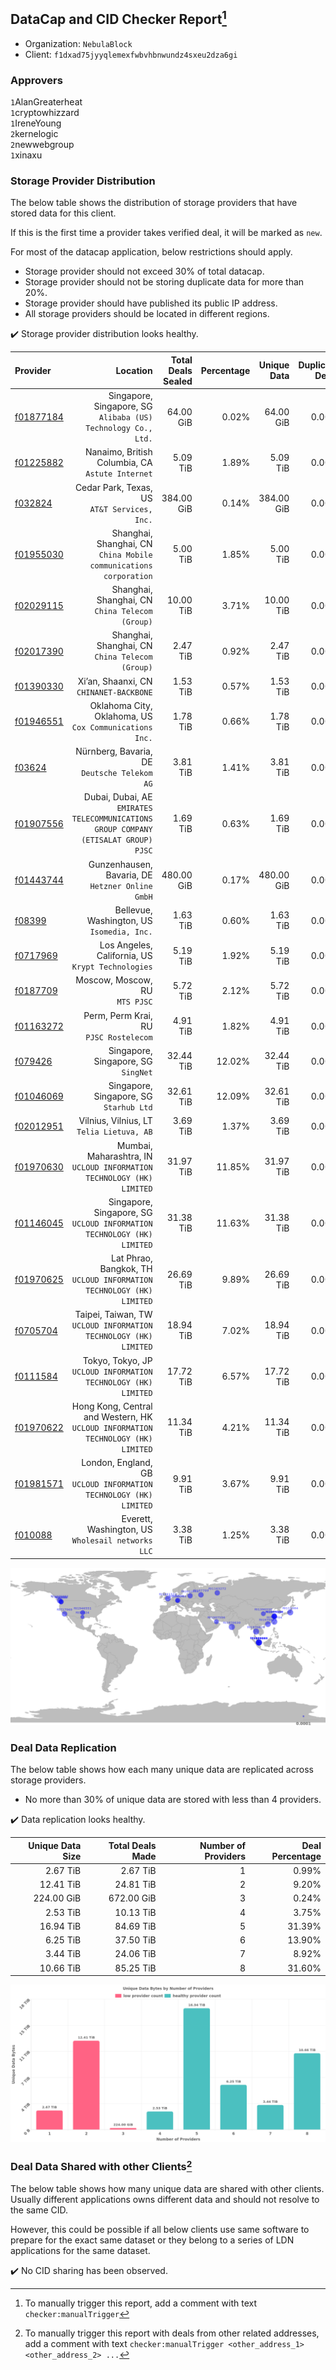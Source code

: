 ## DataCap and CID Checker Report[^1]
 - Organization: `NebulaBlock`
 - Client: `f1dxad75jyyqlemexfwbvhbnwundz4sxeu2dza6gi`
### Approvers
`1`AlanGreaterheat<br/>`1`cryptowhizzard<br/>`1`IreneYoung<br/>`2`kernelogic<br/>`2`newwebgroup<br/>`1`xinaxu

### Storage Provider Distribution
The below table shows the distribution of storage providers that have stored data for this client.

If this is the first time a provider takes verified deal, it will be marked as `new`.

For most of the datacap application, below restrictions should apply.
 - Storage provider should not exceed 30% of total datacap.
 - Storage provider should not be storing duplicate data for more than 20%.
 - Storage provider should have published its public IP address.
 - All storage providers should be located in different regions.

✔️ Storage provider distribution looks healthy.

| Provider                                              |                                                                               Location | Total Deals Sealed | Percentage | Unique Data | Duplicate Deals |
| :---------------------------------------------------- | -------------------------------------------------------------------------------------: | -----------------: | ---------: | ----------: | --------------: |
| [f01877184](https://filfox.info/en/address/f01877184) |                       Singapore, Singapore, SG<br/>`Alibaba (US) Technology Co., Ltd.` |          64.00 GiB |      0.02% |   64.00 GiB |           0.00% |
| [f01225882](https://filfox.info/en/address/f01225882) |                                    Nanaimo, British Columbia, CA<br/>`Astute Internet` |           5.09 TiB |      1.89% |    5.09 TiB |           0.00% |
| [f032824](https://filfox.info/en/address/f032824)     |                                        Cedar Park, Texas, US<br/>`AT&T Services, Inc.` |         384.00 GiB |      0.14% |  384.00 GiB |           0.00% |
| [f01955030](https://filfox.info/en/address/f01955030) |                   Shanghai, Shanghai, CN<br/>`China Mobile communications corporation` |           5.00 TiB |      1.85% |    5.00 TiB |           0.00% |
| [f02029115](https://filfox.info/en/address/f02029115) |                                     Shanghai, Shanghai, CN<br/>`China Telecom (Group)` |          10.00 TiB |      3.71% |   10.00 TiB |           0.00% |
| [f02017390](https://filfox.info/en/address/f02017390) |                                     Shanghai, Shanghai, CN<br/>`China Telecom (Group)` |           2.47 TiB |      0.92% |    2.47 TiB |           0.00% |
| [f01390330](https://filfox.info/en/address/f01390330) |                                             Xi’an, Shaanxi, CN<br/>`CHINANET-BACKBONE` |           1.53 TiB |      0.57% |    1.53 TiB |           0.00% |
| [f01946551](https://filfox.info/en/address/f01946551) |                              Oklahoma City, Oklahoma, US<br/>`Cox Communications Inc.` |           1.78 TiB |      0.66% |    1.78 TiB |           0.00% |
| [f03624](https://filfox.info/en/address/f03624)       |                                        Nürnberg, Bavaria, DE<br/>`Deutsche Telekom AG` |           3.81 TiB |      1.41% |    3.81 TiB |           0.00% |
| [f01907556](https://filfox.info/en/address/f01907556) | Dubai, Dubai, AE<br/>`EMIRATES TELECOMMUNICATIONS GROUP COMPANY (ETISALAT GROUP) PJSC` |           1.69 TiB |      0.63% |    1.69 TiB |           0.00% |
| [f01443744](https://filfox.info/en/address/f01443744) |                                    Gunzenhausen, Bavaria, DE<br/>`Hetzner Online GmbH` |         480.00 GiB |      0.17% |  480.00 GiB |           0.00% |
| [f08399](https://filfox.info/en/address/f08399)       |                                          Bellevue, Washington, US<br/>`Isomedia, Inc.` |           1.63 TiB |      0.60% |    1.63 TiB |           0.00% |
| [f0717969](https://filfox.info/en/address/f0717969)   |                                   Los Angeles, California, US<br/>`Krypt Technologies` |           5.19 TiB |      1.92% |    5.19 TiB |           0.00% |
| [f0187709](https://filfox.info/en/address/f0187709)   |                                                      Moscow, Moscow, RU<br/>`MTS PJSC` |           5.72 TiB |      2.12% |    5.72 TiB |           0.00% |
| [f01163272](https://filfox.info/en/address/f01163272) |                                              Perm, Perm Krai, RU<br/>`PJSC Rostelecom` |           4.91 TiB |      1.82% |    4.91 TiB |           0.00% |
| [f079426](https://filfox.info/en/address/f079426)     |                                                 Singapore, Singapore, SG<br/>`SingNet` |          32.44 TiB |     12.02% |   32.44 TiB |           0.00% |
| [f01046069](https://filfox.info/en/address/f01046069) |                                             Singapore, Singapore, SG<br/>`Starhub Ltd` |          32.61 TiB |     12.09% |   32.61 TiB |           0.00% |
| [f02012951](https://filfox.info/en/address/f02012951) |                                           Vilnius, Vilnius, LT<br/>`Telia Lietuva, AB` |           3.69 TiB |      1.37% |    3.69 TiB |           0.00% |
| [f01970630](https://filfox.info/en/address/f01970630) |               Mumbai, Maharashtra, IN<br/>`UCLOUD INFORMATION TECHNOLOGY (HK) LIMITED` |          31.97 TiB |     11.85% |   31.97 TiB |           0.00% |
| [f01146045](https://filfox.info/en/address/f01146045) |              Singapore, Singapore, SG<br/>`UCLOUD INFORMATION TECHNOLOGY (HK) LIMITED` |          31.38 TiB |     11.63% |   31.38 TiB |           0.00% |
| [f01970625](https://filfox.info/en/address/f01970625) |                Lat Phrao, Bangkok, TH<br/>`UCLOUD INFORMATION TECHNOLOGY (HK) LIMITED` |          26.69 TiB |      9.89% |   26.69 TiB |           0.00% |
| [f0705704](https://filfox.info/en/address/f0705704)   |                    Taipei, Taiwan, TW<br/>`UCLOUD INFORMATION TECHNOLOGY (HK) LIMITED` |          18.94 TiB |      7.02% |   18.94 TiB |           0.00% |
| [f0111584](https://filfox.info/en/address/f0111584)   |                      Tokyo, Tokyo, JP<br/>`UCLOUD INFORMATION TECHNOLOGY (HK) LIMITED` |          17.72 TiB |      6.57% |   17.72 TiB |           0.00% |
| [f01970622](https://filfox.info/en/address/f01970622) |    Hong Kong, Central and Western, HK<br/>`UCLOUD INFORMATION TECHNOLOGY (HK) LIMITED` |          11.34 TiB |      4.21% |   11.34 TiB |           0.00% |
| [f01981571](https://filfox.info/en/address/f01981571) |                   London, England, GB<br/>`UCLOUD INFORMATION TECHNOLOGY (HK) LIMITED` |           9.91 TiB |      3.67% |    9.91 TiB |           0.00% |
| [f010088](https://filfox.info/en/address/f010088)     |                                   Everett, Washington, US<br/>`Wholesail networks LLC` |           3.38 TiB |      1.25% |    3.38 TiB |           0.00% |

<img src="https://raw.githubusercontent.com/data-preservation-programs/filplus-checker-assets/main/filecoin-project/filecoin-plus-large-datasets/issues/1529/1695109074493.png"/>

### Deal Data Replication
The below table shows how each many unique data are replicated across storage providers.

- No more than 30% of unique data are stored with less than 4 providers.

✔️ Data replication looks healthy.

| Unique Data Size | Total Deals Made | Number of Providers | Deal Percentage |
| ---------------: | ---------------: | ------------------: | --------------: |
|         2.67 TiB |         2.67 TiB |                   1 |           0.99% |
|        12.41 TiB |        24.81 TiB |                   2 |           9.20% |
|       224.00 GiB |       672.00 GiB |                   3 |           0.24% |
|         2.53 TiB |        10.13 TiB |                   4 |           3.75% |
|        16.94 TiB |        84.69 TiB |                   5 |          31.39% |
|         6.25 TiB |        37.50 TiB |                   6 |          13.90% |
|         3.44 TiB |        24.06 TiB |                   7 |           8.92% |
|        10.66 TiB |        85.25 TiB |                   8 |          31.60% |

<img src="https://raw.githubusercontent.com/data-preservation-programs/filplus-checker-assets/main/filecoin-project/filecoin-plus-large-datasets/issues/1529/1695109075169.png"/>

### Deal Data Shared with other Clients[^3]
The below table shows how many unique data are shared with other clients.
Usually different applications owns different data and should not resolve to the same CID.

However, this could be possible if all below clients use same software to prepare for the exact same dataset or they belong to a series of LDN applications for the same dataset.

✔️ No CID sharing has been observed.

[^1]: To manually trigger this report, add a comment with text `checker:manualTrigger`

[^2]: Deals from those addresses are combined into this report as they are specified with `checker:manualTrigger`

[^3]: To manually trigger this report with deals from other related addresses, add a comment with text `checker:manualTrigger <other_address_1> <other_address_2> ...`
